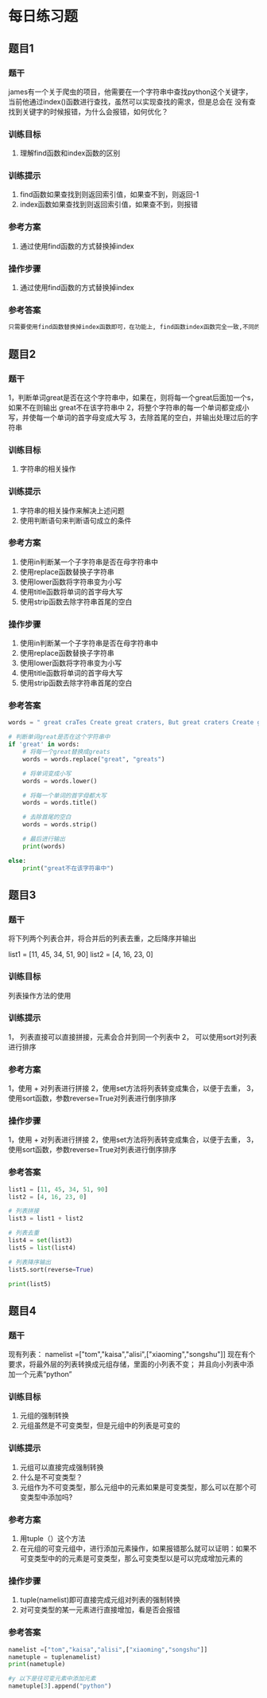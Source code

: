 # 每日练习题

## 题目1

### 题干

james有一个关于爬虫的项目，他需要在一个字符串中查找python这个关键字，
当前他通过index()函数进行查找，虽然可以实现查找的需求，但是总会在
没有查找到关键字的时候报错，为什么会报错，如何优化？

### 训练目标

1. 理解find函数和index函数的区别

### 训练提示

1. find函数如果查找到则返回索引值，如果查不到，则返回-1
2. index函数如果查找到则返回索引值，如果查不到，则报错

### 参考方案

1. 通过使用find函数的方式替换掉index

### 操作步骤

1. 通过使用find函数的方式替换掉index

### 参考答案

```python
只需要使用find函数替换掉index函数即可，在功能上, find函数index函数完全一致,不同的是index函数在没有查找到关键字的情况下会报ValueError的异常,因此在一般开发环境下通常都会使用find函数
```



## 题目2

### 题干

1，判断单词great是否在这个字符串中，如果在，则将每一个great后面加一个s， 如果不在则输出 great不在该字符串中
2，将整个字符串的每一个单词都变成小写，并使每一个单词的首字母变成大写
3，去除首尾的空白，并输出处理过后的字符串

### 训练目标

1. 字符串的相关操作

### 训练提示

1. 字符串的相关操作来解决上述问题
2. 使用判断语句来判断语句成立的条件

### 参考方案

1. 使用in判断某一个子字符串是否在母字符串中
2. 使用replace函数替换子字符串
3. 使用lower函数将字符串变为小写
4. 使用title函数将单词的首字母大写
5. 使用strip函数去除字符串首尾的空白

### 操作步骤

1. 使用in判断某一个子字符串是否在母字符串中
2. 使用replace函数替换子字符串
3. 使用lower函数将字符串变为小写
4. 使用title函数将单词的首字母大写
5. 使用strip函数去除字符串首尾的空白

### 参考答案

``` python
words = " great craTes Create great craters, But great craters Create great craters "

# 判断单词great是否在这个字符串中
if 'great' in words:
	# 将每一个great替换成greats
    words = words.replace("great", "greats")

    # 将单词变成小写
    words = words.lower()

    # 将每一个单词的首字母都大写
    words = words.title()

    # 去除首尾的空白
    words = words.strip()

    # 最后进行输出
    print(words)

else:
    print("great不在该字符串中")
```

## 题目3 

### 题干

将下列两个列表合并，将合并后的列表去重，之后降序并输出

list1 = [11, 45, 34, 51, 90]
list2 = [4, 16, 23, 0]

### 训练目标

列表操作方法的使用

### 训练提示

1， 列表直接可以直接拼接，元素会合并到同一个列表中
2， 可以使用sort对列表进行排序

### 参考方案

1，使用 +  对列表进行拼接
2，使用set方法将列表转变成集合，以便于去重，
3，使用sort函数，参数reverse=True对列表进行倒序排序

### 操作步骤

1，使用 +  对列表进行拼接
2，使用set方法将列表转变成集合，以便于去重，
3，使用sort函数，参数reverse=True对列表进行倒序排序

### 参考答案

``` python
list1 = [11, 45, 34, 51, 90]
list2 = [4, 16, 23, 0]

# 列表拼接
list3 = list1 + list2

# 列表去重
list4 = set(list3)
list5 = list(list4)

# 列表降序输出
list5.sort(reverse=True)

print(list5)
```

## 题目4 

### 题干

现有列表：
namelist =["tom","kaisa","alisi",["xiaoming","songshu"]]
现在有个要求，将最外层的列表转换成元组存储，里面的小列表不变；
并且向小列表中添加一个元素“python”

### 训练目标

1. 元组的强制转换
2. 元组虽然是不可变类型，但是元组中的列表是可变的

### 训练提示

1. 元组可以直接完成强制转换
2. 什么是不可变类型？
3. 元组作为不可变类型，那么元组中的元素如果是可变类型，那么可以在那个可变类型中添加吗?

### 参考方案

1. 用tuple（）这个方法
2. 在元组的可变元组中，进行添加元素操作，如果报错那么就可以证明：如果不可变类型中的的元素是可变类型，那么可变类型以是可以完成增加元素的

### 操作步骤

1. tuple(namelist)即可直接完成元组对列表的强制转换
2. 对可变类型的某一元素进行直接增加，看是否会报错

### 参考答案

```python
namelist =["tom","kaisa","alisi",["xiaoming","songshu"]]
nametuple = tuplenamelist)
print(nametuple)

#y 以下是往可变元素中添加元素
nametuple[3].append("python")


```

